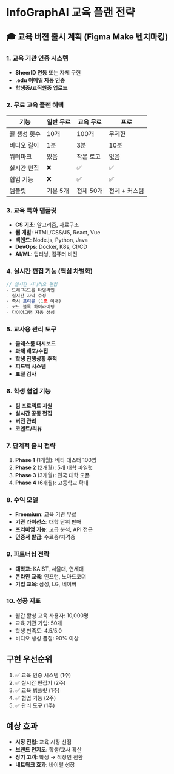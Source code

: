 # InfoGraphAI 교육 플랜 전략

## 🎓 교육 버전 출시 계획 (Figma Make 벤치마킹)

### 1. 교육 기관 인증 시스템
- **SheerID 연동** 또는 자체 구현
- **.edu 이메일 자동 인증**
- **학생증/교직원증 업로드**

### 2. 무료 교육 플랜 혜택
| 기능 | 일반 무료 | 교육 무료 | 프로 |
|-----|---------|---------|-----|
| 월 생성 횟수 | 10개 | 100개 | 무제한 |
| 비디오 길이 | 1분 | 3분 | 10분 |
| 워터마크 | 있음 | 작은 로고 | 없음 |
| 실시간 편집 | ❌ | ✅ | ✅ |
| 협업 기능 | ❌ | ✅ | ✅ |
| 템플릿 | 기본 5개 | 전체 50개 | 전체 + 커스텀 |

### 3. 교육 특화 템플릿
- **CS 기초**: 알고리즘, 자료구조
- **웹 개발**: HTML/CSS/JS, React, Vue
- **백엔드**: Node.js, Python, Java
- **DevOps**: Docker, K8s, CI/CD
- **AI/ML**: 딥러닝, 컴퓨터 비전

### 4. 실시간 편집 기능 (핵심 차별화)
```javascript
// 실시간 시나리오 편집
- 드래그&드롭 타임라인
- 실시간 자막 수정
- 즉시 프리뷰 (1초 이내)
- 코드 블록 하이라이팅
- 다이어그램 자동 생성
```

### 5. 교사용 관리 도구
- **클래스룸 대시보드**
- **과제 배포/수집**
- **학생 진행상황 추적**
- **피드백 시스템**
- **표절 검사**

### 6. 학생 협업 기능
- **팀 프로젝트 지원**
- **실시간 공동 편집**
- **버전 관리**
- **코멘트/리뷰**

### 7. 단계적 출시 전략
1. **Phase 1** (1개월): 베타 테스터 100명
2. **Phase 2** (2개월): 5개 대학 파일럿
3. **Phase 3** (3개월): 전국 대학 오픈
4. **Phase 4** (6개월): 고등학교 확대

### 8. 수익 모델
- **Freemium**: 교육 기관 무료
- **기관 라이선스**: 대학 단위 판매
- **프리미엄 기능**: 고급 분석, API 접근
- **인증서 발급**: 수료증/자격증

### 9. 파트너십 전략
- **대학교**: KAIST, 서울대, 연세대
- **온라인 교육**: 인프런, 노마드코더
- **기업 교육**: 삼성, LG, 네이버

### 10. 성공 지표
- 월간 활성 교육 사용자: 10,000명
- 교육 기관 가입: 50개
- 학생 만족도: 4.5/5.0
- 비디오 생성 품질: 90% 이상

## 구현 우선순위
1. ✅ 교육 인증 시스템 (1주)
2. ✅ 실시간 편집기 (2주)
3. ✅ 교육 템플릿 (1주)
4. ✅ 협업 기능 (2주)
5. ✅ 관리 도구 (1주)

## 예상 효과
- **시장 진입**: 교육 시장 선점
- **브랜드 인지도**: 학생/교사 확산
- **장기 고객**: 학생 → 직장인 전환
- **네트워크 효과**: 바이럴 성장